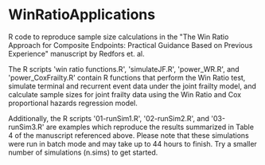 # WinRatioApplications
R code to reproduce sample size calculations in the "The Win Ratio Approach for Composite Endpoints: Practical Guidance Based on Previous Experience" manuscript by Redfors et. al.

The R scripts 'win ratio functions.R', 'simulateJF.R', 'power_WR.R', and 'power_CoxFrailty.R' contain R functions that perform the Win Ratio test, simulate terminal and recurrent event data under the joint frailty model, and calculate sample sizes for joint frailty data using the Win Ratio and Cox proportional hazards regression model.

Additionally, the R scripts '01-runSim1.R', '02-runSim2.R', and '03-runSim3.R' are examples which reproduce the results summarized in Table 4 of the manuscript referenced above. Please note that these simulations were run in batch mode and may take up to 44 hours to finish. Try a smaller number of simulations (n.sims) to get started.
